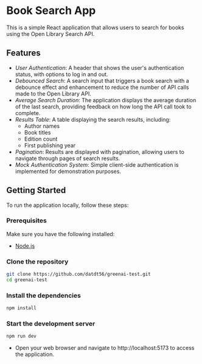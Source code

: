 # Book Search App

This is a simple React application that allows users to search for books using the Open Library Search API.

## Features

- *User Authentication*: A header that shows the user's authentication status, with options to log in and out.
- *Debounced Search*: A search input that triggers a book search with a debounce effect and enhancement to reduce the number of API calls made to the Open Library API.
- *Average Search Duration*: The application displays the average duration of the last search, providing feedback on how long the API call took to complete.
- *Results Table*: A table displaying the search results, including:
  - Author names
  - Book titles
  - Edition count
  - First publishing year
- *Pagination*: Results are displayed with pagination, allowing users to navigate through pages of search results.
- *Mock Authentication System*: Simple client-side authentication is implemented for demonstration purposes.

## Getting Started

To run the application locally, follow these steps:

### Prerequisites

Make sure you have the following installed:

- [Node.js](https://nodejs.org/)

### Clone the repository

```bash
git clone https://github.com/datdt56/greenai-test.git
cd greenai-test
```

### Install the dependencies

```bash
npm install
```

### Start the development server

```bash
npm run dev
```

- Open your web browser and navigate to http://localhost:5173 to access the application.


